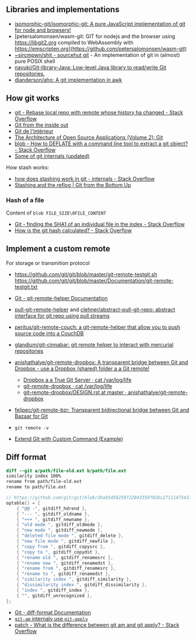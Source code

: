 ## Libraries and implementations

- [isomorphic-git/isomorphic-git: A pure JavaScript implementation of git for node and browsers!](https://github.com/isomorphic-git/isomorphic-git)
- [petersalomonsen/wasm-git: GIT for nodejs and the browser using https://libgit2.org compiled to WebAssembly with https://emscripten.org](https://github.com/petersalomonsen/wasm-git)
- [~sircmpwn/shit - sourcehut git](https://git.sr.ht/~sircmpwn/shit) - An implementation of git in (almost) pure POSIX shell
- [nayuki/Git-library-Java: Low-level Java library to read/write Git repositories.](https://github.com/nayuki/Git-library-Java)
- [djanderson/aho: A git implementation in awk](https://github.com/djanderson/aho)

## How git works

- [git - Rebase local repo with remote whose history ha changed - Stack Overflow](https://stackoverflow.com/questions/42267566/rebase-local-repo-with-remote-whose-history-has-changed/42281702#42281702)
- [Git from the inside out](https://maryrosecook.com/blog/post/git-from-the-inside-out)
- [Git de l'intérieur](https://alm.developpez.com/tutoriel/fonctionnement-interne-de-git/)
- [The Architecture of Open Source Applications (Volume 2): Git](http://aosabook.org/en/git.html)
- [blob - How to DEFLATE with a command line tool to extract a git object? - Stack Overflow](https://stackoverflow.com/questions/3178566/how-to-deflate-with-a-command-line-tool-to-extract-a-git-object)
- [Some of git internals (updated)](https://web.archive.org/web/20201226115731/https://yurichev.com/news/20201220_git/)

How stash works:

- [how does stashing work in git - internals - Stack Overflow](https://stackoverflow.com/questions/18527171/how-does-stashing-work-in-git-internals)
- [Stashing and the reflog | Git from the Bottom Up](https://web.archive.org/web/20211020074957/https://jwiegley.github.io/git-from-the-bottom-up/4-Stashing-and-the-reflog.html)

### Hash of a file

Content of `blob FILE_SIZE\0FILE_CONTENT`

- [Git - finding the SHA1 of an individual file in the index - Stack Overflow](https://stackoverflow.com/questions/460297/git-finding-the-sha1-of-an-individual-file-in-the-index/24283352#24283352)
- [How is the git hash calculated? - Stack Overflow](https://stackoverflow.com/questions/35430584/how-is-the-git-hash-calculated)

## Implement a custom remote

For storage or transmition protocol

- https://github.com/git/git/blob/master/git-remote-testgit.sh https://github.com/git/git/blob/master/Documentation/git-remote-testgit.txt
- [Git - git-remote-helper Documentation](https://git-scm.com/docs/git-remote-helpers)
- [pull-git-remote-helper](https://www.npmjs.com/package/pull-git-remote-helper) and [clehner/abstract-pull-git-repo: abstract interface for git repo using pull streams](https://github.com/clehner/abstract-pull-git-repo)
- [peritus/git-remote-couch: a git-remote-helper that allow you to push source code into a CouchDB](https://github.com/peritus/git-remote-couch)
- [glandium/git-cinnabar: git remote helper to interact with mercurial repositories](https://github.com/glandium/git-cinnabar)
- [anishathalye/git-remote-dropbox: A transparent bridge between Git and Dropbox - use a Dropbox (shared) folder a a Git remote!](https://github.com/anishathalye/git-remote-dropbox)
	- [Dropbox a a True Git Server · cat /var/log/life](https://www.anishathalye.com/2016/04/25/dropbox-as-a-true-git-server/)
	- [git-remote-dropbox · cat /var/log/life](https://www.anishathalye.com/2015/08/19/git-remote-dropbox/)
	- [git-remote-dropbox/DESIGN.rst at master · anishathalye/git-remote-dropbox](https://github.com/anishathalye/git-remote-dropbox/blob/master/DESIGN.rst)
- [felipec/git-remote-bzr: Transparent bidirectional bridge between Git and Bazaar for Git](https://github.com/felipec/git-remote-bzr)
- `git remote -v`

- [Extend Git with Custom Command (Example)](https://coderwall.com/p/bt93ia/extend-git-with-custom-commands)

## Diff format

```diff
diff --git a/path/file-old.ext b/path/file.ext
similarity index 100%
rename from path/file-old.ext
rename to path/file.ext
```

```c
// https://github.com/git/git/blob/3bab5d56259722843359702bc27111475437ad2a/apply.c#L1329-L1345
optable[] = {
	{ "@@ -", gitdiff_hdrend },
	{ "--- ", gitdiff_oldname },
	{ "+++ ", gitdiff_newname },
	{ "old mode ", gitdiff_oldmode },
	{ "new mode ", gitdiff_newmode },
	{ "deleted file mode ", gitdiff_delete },
	{ "new file mode ", gitdiff_newfile },
	{ "copy from ", gitdiff_copysrc },
	{ "copy to ", gitdiff_copydst },
	{ "rename old ", gitdiff_renamesrc },
	{ "rename new ", gitdiff_renamedst },
	{ "rename from ", gitdiff_renamesrc },
	{ "rename to ", gitdiff_renamedst },
	{ "similarity index ", gitdiff_similarity },
	{ "dissimilarity index ", gitdiff_dissimilarity },
	{ "index ", gitdiff_index },
	{ "", gitdiff_unrecognized },
};
```

- [Git - diff-format Documentation](https://git-scm.com/docs/diff-format#_generating_patch_text_with_p)
- [`git-am` internaly use `git-apply`](https://github.com/git/git/blob/bbcefff/git-am.sh#L151)
- [patch - What is the difference between git am and git apply? - Stack Overflow](https://stackoverflow.com/questions/12240154/what-is-the-difference-between-git-am-and-git-apply)
